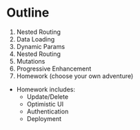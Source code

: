 # Outline

1. Nested Routing
2. Data Loading
3. Dynamic Params
4. Nested Routing
5. Mutations
6. Progressive Enhancement
7. Homework (choose your own adventure)

- Homework includes:
  - Update/Delete
  - Optimistic UI
  - Authentication
  - Deployment
